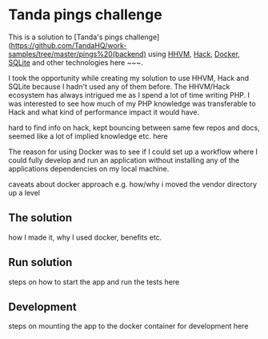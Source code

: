 # Tanda pings challenge

This is a solution to [Tanda's pings challenge](https://github.com/TandaHQ/work-samples/tree/master/pings%20(backend) using [HHVM](https://hhvm.com/), [Hack](http://hacklang.org/), [Docker](https://www.docker.com/), [SQLite](https://www.sqlite.org/) and other technologies here ~~~.

I took the opportunity while creating my solution to use HHVM, Hack and SQLite because I hadn't used any of them before. The HHVM/Hack ecosystem has always intrigued me as I spend a lot of time writing PHP. I was interested to see how much of my PHP knowledge was transferable to Hack and what kind of performance impact it would have.

hard to find info on hack, kept bouncing between same few repos and docs, seemed like a lot of implied knowledge etc. here

The reason for using Docker was to see if I could set up a workflow where I could fully develop and run an application without installing any of the applications dependencies on my local machine.

caveats about docker approach e.g. how/why i moved the vendor directory up a level

## The solution

how I made it, why I used docker, benefits etc.

## Run solution

steps on how to start the app and run the tests here

## Development

steps on mounting the app to the docker container for development here

